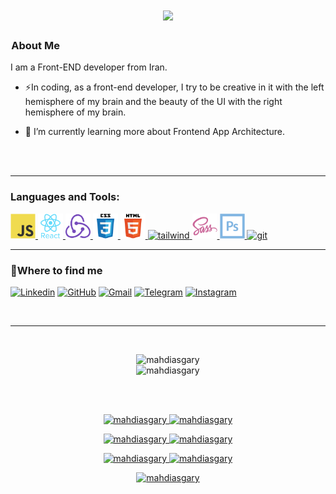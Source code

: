 <h1 align="center">
    <img src="https://readme-typing-svg.herokuapp.com/?lines=Welcome!;I'm+Mahdi+Asgary;Nice+to+see+you!&center=true&font=Vazirmatn&weight=800&duration=3000&pause=1000&height=100&width=500&color=ae82cf&size=30">
</h1>


###  About Me 

I am a Front-END developer from Iran.

- ⚡In coding, as a front-end developer, I try to be creative in it with the left hemisphere of my brain and the beauty of the UI with the right hemisphere of my brain.

- 🌱 I’m currently learning more about Frontend App Architecture.


</br>

</br>

---

### Languages and Tools:
<p align="left">
  <a href="https://developer.mozilla.org/en-US/docs/Web/JavaScript" target="_blank"> <img src="https://raw.githubusercontent.com/devicons/devicon/master/icons/javascript/javascript-original.svg" alt="javascript" width="40" height="40"/> </a>
   <a href="https://reactjs.org/" target="_blank"> <img src="https://raw.githubusercontent.com/devicons/devicon/master/icons/react/react-original-wordmark.svg" alt="react" width="40" height="40"/> </a>
       <a href="https://redux.js.org" target="_blank"> <img src="https://raw.githubusercontent.com/devicons/devicon/master/icons/redux/redux-original.svg" alt="redux" width="40" height="40"/> </a> 
 <a href="https://www.w3schools.com/css/" target="_blank"> <img src="https://raw.githubusercontent.com/devicons/devicon/master/icons/css3/css3-original-wordmark.svg" alt="css3" width="40" height="40"/> </a>      
  <a href="https://www.w3.org/html/" target="_blank"> <img src="https://raw.githubusercontent.com/devicons/devicon/master/icons/html5/html5-original-wordmark.svg" alt="html5" width="40" height="40"/> </a> <a href="https://tailwindcss.com/" target="_blank"> <img src="https://www.vectorlogo.zone/logos/tailwindcss/tailwindcss-icon.svg" alt="tailwind" width="40" height="40"/> </a>  
   <a href="https://sass-lang.com" target="_blank"> <img src="https://raw.githubusercontent.com/devicons/devicon/master/icons/sass/sass-original.svg" alt="sass" width="40" height="40"/> </a>   <a href="https://www.photoshop.com/en" target="_blank"> <img src="https://raw.githubusercontent.com/devicons/devicon/master/icons/photoshop/photoshop-line.svg" alt="photoshop" width="40" height="40"/> </a>  <a href="https://https://git-scm.com//" target="_blank"> <img src="https://www.vectorlogo.zone/logos/git-scm/git-scm-icon.svg" alt="git" width="40" height="40"/> </a> 
 
 
</br>

---

### 📌Where to find me

<div align="left">
  
[![Linkedin](https://img.shields.io/badge/LinkedIn-0A66C2?logo=Linkedin&logoColor=white&style=for-the-badge)](https://www.linkedin.com/in/mahdi-asgary)
[![GitHub](https://img.shields.io/badge/GitHub-181717?logo=GitHub&logoColor=white&style=for-the-badge)](https://github.com/mahdiasgary)
[![Gmail](https://img.shields.io/badge/Gmail-EA4335?logo=Gmail&logoColor=white&style=for-the-badge)](mailto:mdi.asgary@gmail.com)
[![Telegram](https://img.shields.io/badge/Telegram-229ED9?logo=Telegram&logoColor=white&style=for-the-badge)](https://t.me/mahdiasgary1)
[![Instagram](https://img.shields.io/badge/Instagram-E4405F?logo=Instagram&logoColor=white&style=for-the-badge)](https://www.instagram.com/mahdi.asgary1)
    
</div>

<br/>

---
<br/>

<div align="center">
<p >

  <img src="https://github-readme-stats.vercel.app/api?username=mahdiasgary&show_icons=true&include_all_commits&theme=material-palenight" alt="mahdiasgary" />
  <br/>
  <img align="top" src="https://github-readme-stats.vercel.app/api/top-langs/?username=mahdiasgary&layout=compact&hide=html&theme=material-palenight" alt="mahdiasgary" />
</p>
</div>

<br/><br/> 
<p align="center">
  <a href="https://github.com/mahdiasgary/React-Movie-App" title="React Movie App">
  <img align="" src="https://github-readme-stats.vercel.app/api/pin/?username=mahdiasgary&repo=React-Movie-App&theme=material-palenight" alt="mahdiasgary"> 
  </a>
    <a align="left" href="https://github.com/mahdiasgary/React-TourGuide" title="React TourGuide">
  <img align="" src="https://github-readme-stats.vercel.app/api/pin/?username=mahdiasgary&repo=React-TourGuide&theme=material-palenight" alt="mahdiasgary"> </a>
</p>

<p align="center">
  <a href="https://github.com/mahdiasgary/React-TodoList" title="React TodoList">
  <img align="" src="https://github-readme-stats.vercel.app/api/pin/?username=mahdiasgary&repo=React-TodoList&theme=material-palenight" alt="mahdiasgary"> 
  </a>
    <a align="left" href="https://github.com/mahdiasgary/React-online-shop" title="React online shop">
  <img align="" src="https://github-readme-stats.vercel.app/api/pin/?username=mahdiasgary&repo=React-online-shop&theme=material-palenight" alt="mahdiasgary"> </a>
</p>

<p align="center">
<a align="left" href="https://github.com/mahdiasgary/Inventory-App" title="Inventory App">
  <img align="" src="https://github-readme-stats.vercel.app/api/pin/?username=mahdiasgary&repo=Inventory-App&theme=material-palenight" alt="mahdiasgary"> 
    </a>
    <a  href="https://github.com/mahdiasgary/shopping-cart" title="shopping cart">
  <img align="" src="https://github-readme-stats.vercel.app/api/pin/?username=mahdiasgary&repo=shopping-cart&theme=material-palenight" alt="mahdiasgary"> 
</p>

<p align="center">
<a  href="https://github.com/mahdiasgary/search-bar" title="search-bar">
  <img align="" src="https://github-readme-stats.vercel.app/api/pin/?username=mahdiasgary&repo=search-bar&theme=material-palenight" alt="mahdiasgary"> </a>
</p>
